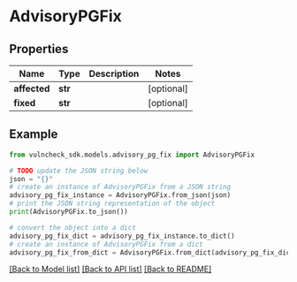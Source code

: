 # AdvisoryPGFix


## Properties

Name | Type | Description | Notes
------------ | ------------- | ------------- | -------------
**affected** | **str** |  | [optional] 
**fixed** | **str** |  | [optional] 

## Example

```python
from vulncheck_sdk.models.advisory_pg_fix import AdvisoryPGFix

# TODO update the JSON string below
json = "{}"
# create an instance of AdvisoryPGFix from a JSON string
advisory_pg_fix_instance = AdvisoryPGFix.from_json(json)
# print the JSON string representation of the object
print(AdvisoryPGFix.to_json())

# convert the object into a dict
advisory_pg_fix_dict = advisory_pg_fix_instance.to_dict()
# create an instance of AdvisoryPGFix from a dict
advisory_pg_fix_from_dict = AdvisoryPGFix.from_dict(advisory_pg_fix_dict)
```
[[Back to Model list]](../README.md#documentation-for-models) [[Back to API list]](../README.md#documentation-for-api-endpoints) [[Back to README]](../README.md)



